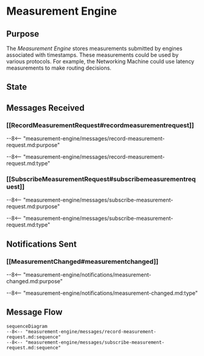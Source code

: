 <div class="engine" markdown>


# Measurement Engine

## Purpose

<!-- --8<-- [start:purpose] -->
The *Measurement Engine* stores measurements submitted by engines associated with timestamps.
These measurements could be used by various protocols.
For example, the Networking Machine could use latency measurements to make routing decisions.
<!-- --8<-- [end:purpose] -->

## State


## Messages Received

### [[RecordMeasurementRequest#recordmeasurementrequest]]

--8<-- "measurement-engine/messages/record-measurement-request.md:purpose"

--8<-- "measurement-engine/messages/record-measurement-request.md:type"

### [[SubscribeMeasurementRequest#subscribemeasurementrequest]]

--8<-- "measurement-engine/messages/subscribe-measurement-request.md:purpose"

--8<-- "measurement-engine/messages/subscribe-measurement-request.md:type"


## Notifications Sent

### [[MeasurementChanged#measurementchanged]]

--8<-- "measurement-engine/notifications/measurement-changed.md:purpose"

--8<-- "measurement-engine/notifications/measurement-changed.md:type"


## Message Flow


<!-- --8<-- [start:messages] -->
```mermaid
sequenceDiagram
--8<-- "measurement-engine/messages/record-measurement-request.md:sequence"
--8<-- "measurement-engine/messages/subscribe-measurement-request.md:sequence"
```
<!-- --8<-- [end:messages] -->

</div>

